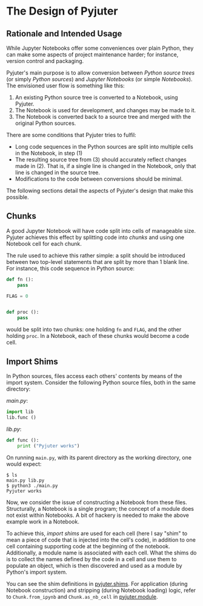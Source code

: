# The Design of Pyjuter

## Rationale and Intended Usage
While Jupyter Notebooks offer some conveniences over plain
Python, they can make some aspects of project maintenance
harder; for instance, version control and packaging.

Pyjuter's main purpose is to allow conversion between _Python
source trees_ (or simply _Python sources_) and _Jupyter
Notebooks_ (or simple _Notebooks_). The envisioned user
flow is something like this:

1. An existing Python source tree is converted to a Notebook,
   using Pyjuter.
2. The Notebook is used for development, and changes may be
   made to it.
3. The Notebook is converted back to a source tree and
   merged with the original Python sources.

There are some conditions that Pyjuter tries to fulfil:

* Long code sequences in the Python sources are split into
  multiple cells in the Notebook, in step (1)
* The resulting source tree from (3) should accurately
  reflect changes made in (2). That is, if a single line
  is changed in the Notebook, only that line is changed
  in the source tree.
* Modifications to the code between conversions should
  be minimal.

The following sections detail the aspects of Pyjuter's
design that make this possible.

## Chunks
A good Jupyter Notebook will have code split into cells of
manageable size. Pyjuter achieves this effect by splitting
code into _chunks_ and using one Notebook cell for each
chunk.

The rule used to achieve this rather simple: a split
should be introduced between two top-level statements that
are split by more than 1 blank line. For instance, this
code sequence in Python source:
```python
def fn ():
    pass

FLAG = 0


def proc ():
    pass
```
would be split into two chunks: one holding `fn` and
`FLAG`, and the other holding `proc`. In a Notebook,
each of these chunks would become a code cell.

## Import Shims
In Python sources, files access each others' contents
by means of the import system. Consider the following
Python source files, both in the same directory:

_main.py_:
```python
import lib
lib.func ()
```
_lib.py_:
```python
def func ():
    print ("Pyjuter works")
```

On running `main.py`, with its parent directory as
the working directory, one would expect:
```
$ ls
main.py lib.py
$ python3 ./main.py
Pyjuter works
```

Now, we consider the issue of constructing a
Notebook from these files. Structurally, a Notebook
is a single program; the concept of a module does
not exist within Notebooks. A bit of hackery is
needed to make the above example work in a
Notebook.

To achieve this, _import shims_ are used for each
cell (here I say "shim" to mean a piece of code
that is injected into the cell's code), in addition
to one cell containing supporting code at the beginning
of the notebook. Additionally, a module name is
associated with each cell. What the shims do is to
collect the names defined by the code in a cell
and use them to populate an object, which is
then discovered and used as a module by Python's
import system.

You can see the shim definitions in
[pyjuter.shims](../src/pyjuter/shims.py). For
application (during Notebook construction) and
stripping (during Notebook loading) logic, refer
to `Chunk.from_ipynb` and `Chunk.as_nb_cell` in
[pyjuter.module](../src/pyjuter/module.py).
